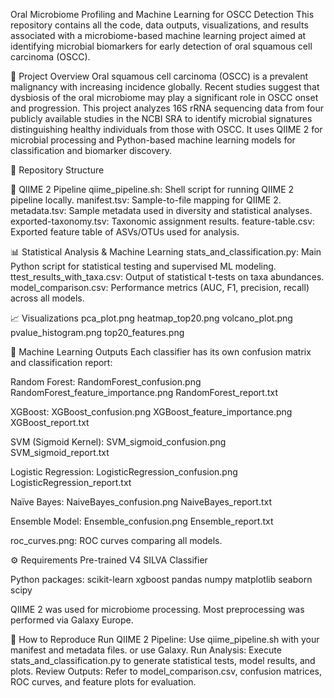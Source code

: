 Oral Microbiome Profiling and Machine Learning for OSCC Detection
This repository contains all the code, data outputs, visualizations, and results associated with a microbiome-based machine learning project aimed at identifying microbial biomarkers for early detection of oral squamous cell carcinoma (OSCC).

🧪 Project Overview
Oral squamous cell carcinoma (OSCC) is a prevalent malignancy with increasing incidence globally. Recent studies suggest that dysbiosis of the oral microbiome may play a significant role in OSCC onset and progression. This project analyzes 16S rRNA sequencing data from four publicly available studies in the NCBI SRA to identify microbial signatures distinguishing healthy individuals from those with OSCC. It uses QIIME 2 for microbial processing and Python-based machine learning models for classification and biomarker discovery.

📁 Repository Structure

🧬 QIIME 2 Pipeline
qiime_pipeline.sh: Shell script for running QIIME 2 pipeline locally.
manifest.tsv: Sample-to-file mapping for QIIME 2.
metadata.tsv: Sample metadata used in diversity and statistical analyses.
exported-taxonomy.tsv: Taxonomic assignment results.
feature-table.csv: Exported feature table of ASVs/OTUs used for analysis.

📊 Statistical Analysis & Machine Learning
stats_and_classification.py: Main Python script for statistical testing and supervised ML modeling.
ttest_results_with_taxa.csv: Output of statistical t-tests on taxa abundances.
model_comparison.csv: Performance metrics (AUC, F1, precision, recall) across all models.

📈 Visualizations
pca_plot.png
heatmap_top20.png
volcano_plot.png
pvalue_histogram.png
top20_features.png

🤖 Machine Learning Outputs
Each classifier has its own confusion matrix and classification report:

Random Forest:
RandomForest_confusion.png
RandomForest_feature_importance.png
RandomForest_report.txt

XGBoost:
XGBoost_confusion.png
XGBoost_feature_importance.png
XGBoost_report.txt

SVM (Sigmoid Kernel):
SVM_sigmoid_confusion.png
SVM_sigmoid_report.txt

Logistic Regression:
LogisticRegression_confusion.png
LogisticRegression_report.txt

Naïve Bayes:
NaiveBayes_confusion.png
NaiveBayes_report.txt

Ensemble Model:
Ensemble_confusion.png
Ensemble_report.txt

roc_curves.png: ROC curves comparing all models.

⚙️ Requirements
Pre-trained V4 SILVA Classifier 

Python packages:
scikit-learn
xgboost
pandas
numpy
matplotlib
seaborn
scipy

QIIME 2 was used for microbiome processing. Most preprocessing was performed via Galaxy Europe.

📌 How to Reproduce
Run QIIME 2 Pipeline: Use qiime_pipeline.sh with your manifest and metadata files. or use Galaxy.
Run Analysis: Execute stats_and_classification.py to generate statistical tests, model results, and plots.
Review Outputs: Refer to model_comparison.csv, confusion matrices, ROC curves, and feature plots for evaluation.
